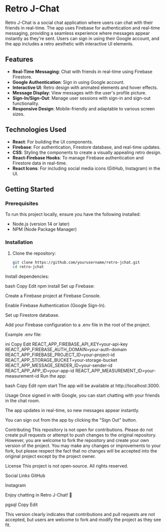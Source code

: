 # Retro J-Chat

Retro J-Chat is a social chat application where users can chat with their friends in real-time. The app uses Firebase for authentication and real-time messaging, providing a seamless experience where messages appear instantly as they're sent. Users can sign in using their Google account, and the app includes a retro aesthetic with interactive UI elements.

## Features

- **Real-Time Messaging**: Chat with friends in real-time using Firebase Firestore.
- **Google Authentication**: Sign in using Google account.
- **Interactive UI**: Retro design with animated elements and hover effects.
- **Message Display**: View messages with the user's profile picture.
- **Sign-In/Sign-Out**: Manage user sessions with sign-in and sign-out functionality.
- **Responsive Design**: Mobile-friendly and adaptable to various screen sizes.

## Technologies Used

- **React**: For building the UI components.
- **Firebase**: For authentication, Firestore database, and real-time updates.
- **CSS**: Styling the components to create a visually appealing retro design.
- **React-Firebase Hooks**: To manage Firebase authentication and Firestore data in real-time.
- **React Icons**: For including social media icons (GitHub, Instagram) in the UI.

## Getting Started

### Prerequisites

To run this project locally, ensure you have the following installed:
- Node.js (version 14 or later)
- NPM (Node Package Manager)

### Installation

1. Clone the repository:

   ```bash
   git clone https://github.com/yourusername/retro-jchat.git
   cd retro-jchat
Install dependencies:

bash
Copy
Edit
npm install
Set up Firebase:

Create a Firebase project at Firebase Console.

Enable Firebase Authentication (Google Sign-In).

Set up Firestore database.

Add your Firebase configuration to a .env file in the root of the project.

Example .env file:

ini
Copy
Edit
REACT_APP_FIREBASE_API_KEY=your-api-key
REACT_APP_FIREBASE_AUTH_DOMAIN=your-auth-domain
REACT_APP_FIREBASE_PROJECT_ID=your-project-id
REACT_APP_STORAGE_BUCKET=your-storage-bucket
REACT_APP_MESSAGE_SENDER_ID=your-sender-id
REACT_APP_APP_ID=your-app-id
REACT_APP_MEASUREMENT_ID=your-measurement-id
Run the app:

bash
Copy
Edit
npm start
The app will be available at http://localhost:3000.

Usage
Once signed in with Google, you can start chatting with your friends in the chat room.

The app updates in real-time, so new messages appear instantly.

You can sign out from the app by clicking the "Sign Out" button.

Contributing
This repository is not open for contributions. Please do not create pull requests or attempt to push changes to the original repository. However, you are welcome to fork the repository and create your own version of the project. You may make any changes or improvements to your fork, but please respect the fact that no changes will be accepted into the original project except by the project owner.

License
This project is not open-source. All rights reserved.

Social Links
GitHub

Instagram

Enjoy chatting in Retro J-Chat! 🚀

pgsql
Copy
Edit

This version clearly indicates that contributions and pull requests are not accepted, but users are welcome to fork and modify the project as they see fit.
